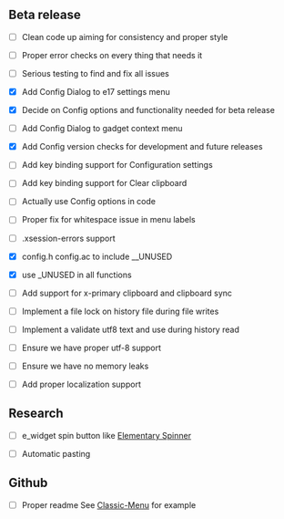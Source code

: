 Beta release
------------

- [ ] Clean code up aiming for consistency and proper style

- [ ] Proper error checks on every thing that needs it

- [ ] Serious testing to find and fix all issues

- [x] Add Config Dialog to e17 settings menu

- [x] Decide on Config options and functionality needed for beta release

- [ ] Add Config Dialog to gadget context menu

- [x] Add Config version checks for development and future releases

- [ ] Add key binding support for Configuration settings 

- [ ] Add key binding support for Clear clipboard
 
- [ ] Actually use Config options in code

- [ ] Proper fix for whitespace issue in menu labels

- [ ] .xsession-errors support

- [x] config.h config.ac to include __UNUSED

- [x] use _UNUSED in all functions

- [ ] Add support for x-primary clipboard and clipboard sync
 
- [ ] Implement a file lock on history file during file writes

- [ ] Implement a validate utf8 text and use during history read
 
- [ ] Ensure we have proper utf-8 support

- [ ] Ensure we have no memory leaks

- [ ] Add proper localization support 


Research
--------

- [ ] e_widget spin button like [Elementary Spinner](https://docs.enlightenment.org/elementary/1.15.0/group__Spinner.html)
 
- [ ] Automatic pasting 

Github
------

- [ ] Proper readme See [Classic-Menu](https://github.com/rbtylee/Classic-Menu) for example
